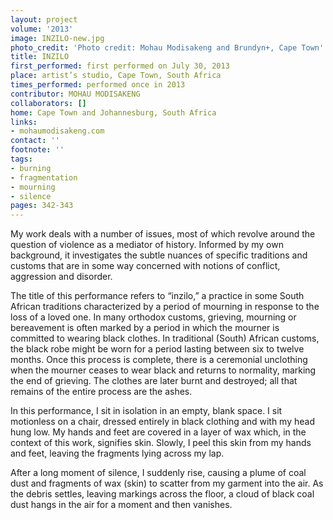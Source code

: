 ```yaml
---
layout: project
volume: '2013'
image: INZILO-new.jpg
photo_credit: 'Photo credit: Mohau Modisakeng and Brundyn+, Cape Town'
title: INZILO
first_performed: first performed on July 30, 2013
place: artist’s studio, Cape Town, South Africa
times_performed: performed once in 2013
contributor: MOHAU MODISAKENG
collaborators: []
home: Cape Town and Johannesburg, South Africa
links:
- mohaumodisakeng.com
contact: ''
footnote: ''
tags:
- burning
- fragmentation
- mourning
- silence
pages: 342-343
---
```


My work deals with a number of issues, most of which revolve around the question of violence as a mediator of history. Informed by my own background, it investigates the subtle nuances of specific traditions and customs that are in some way concerned with notions of conflict, aggression and disorder.

The title of this performance refers to “inzilo,” a practice in some South African traditions characterized by a period of mourning in response to the loss of a loved one. In many orthodox customs, grieving, mourning or bereavement is often marked by a period in which the mourner is committed to wearing black clothes. In traditional (South) African customs, the black robe might be worn for a period lasting between six to twelve months. Once this process is complete, there is a ceremonial unclothing when the mourner ceases to wear black and returns to normality, marking the end of grieving. The clothes are later burnt and destroyed; all that remains of the entire process are the ashes.

In this performance, I sit in isolation in an empty, blank space. I sit motionless on a chair, dressed entirely in black clothing and with my head hung low. My hands and feet are covered in a layer of wax which, in the context of this work, signifies skin. Slowly, I peel this skin from my hands and feet, leaving the fragments lying across my lap.

After a long moment of silence, I suddenly rise, causing a plume of coal dust and fragments of wax (skin) to scatter from my garment into the air. As the debris settles, leaving markings across the floor, a cloud of black coal dust hangs in the air for a moment and then vanishes.
